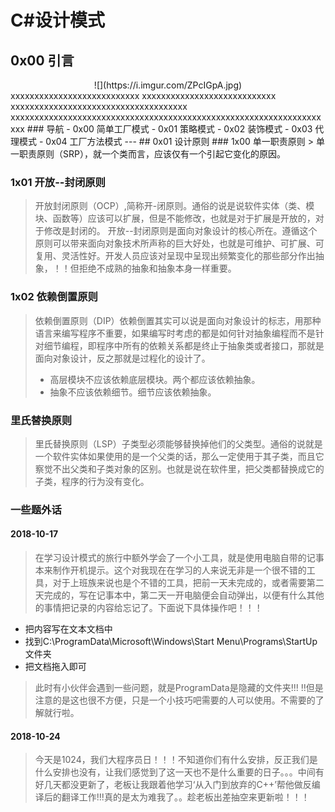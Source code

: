 # C#设计模式

## 0x00 引言    
<center>![](https://i.imgur.com/ZPcIGpA.jpg)</center>
xxxxxxxxxxxxxxxxxxxxxxxxxxx  
xxxxxxxxxxxxxxxxxxxxxxxxxxxx 
xxxxxxxxxxxxxxxxxxxxxxxxxxxxxxxxxxxxx
xxxxxxxxxxxxxxxxxxxxxxxxxxxxxxxxxxxxxxxxxxxxxxxxxxxxxxxxxxxxxxxxxxxx
### 导航  
 -	 0x00 简单工厂模式
 -	 0x01 策略模式
 -	 0x02 装饰模式 
 -	 0x03 代理模式
 -	 0x04 工厂方法模式
 ---   
## 0x01 设计原则    
### 1x00 单一职责原则    
> 单一职责原则（SRP），就一个类而言，应该仅有一个引起它变化的原因。      

### 1x01 开放--封闭原则
> 开放封闭原则（OCP）,简称开-闭原则。通俗的说是说软件实体（类、模块、函数等）应该可以扩展，但是不能修改，也就是对于扩展是开放的，对于修改是封闭的。
> 开放--封闭原则是面向对象设计的核心所在。遵循这个原则可以带来面向对象技术所声称的巨大好处，也就是可维护、可扩展、可复用、灵活性好。开发人员应该对呈现中呈现出频繁变化的那些部分作出抽象，！！但拒绝不成熟的抽象和抽象本身一样重要。  
  
### 1x02 依赖倒置原则  
> 依赖倒置原则（DIP）依赖倒置其实可以说是面向对象设计的标志，用那种语言来编写程序不重要，如果编写时考虑的都是如何针对抽象编程而不是针对细节编程，即程序中所有的依赖关系都是终止于抽象类或者接口，那就是面向对象设计，反之那就是过程化的设计了。
> + 高层模块不应该依赖底层模块。两个都应该依赖抽象。
> + 抽象不应该依赖细节。细节应该依赖抽象。  
  
### 里氏替换原则
> 里氏替换原则（LSP）子类型必须能够替换掉他们的父类型。通俗的说就是一个软件实体如果使用的是一个父类的话，那么一定使用于其子类，而且它察觉不出父类和子类对象的区别。也就是说在软件里，把父类都替换成它的子类，程序的行为没有变化。  
  
###   




### 一些题外话  
#### 2018-10-17  
>在学习设计模式的旅行中额外学会了一个小工具，就是使用电脑自带的记事本来制作开机提示。这个对我现在在学习的人来说无非是一个很不错的工具，对于上班族来说也是个不错的工具，把前一天未完成的，或者需要第二天完成的，写在记事本中，第二天一开电脑便会自动弹出，以便有什么其他的事情把记录的内容给忘记了。下面说下具体操作吧！！！      

 + 把内容写在文本文档中  
 + 找到C:\ProgramData\Microsoft\Windows\Start Menu\Programs\StartUp文件夹
 + 把文档拖入即可  
 >此时有小伙伴会遇到一些问题，就是ProgramData是隐藏的文件夹!!!
 >!!但是注意的是这也很不方便，只是一个小技巧吧需要的人可以使用。不需要的了解就行啦。  
  
#### 2018-10-24  
>今天是1024，我们大程序员日！！！不知道你们有什么安排，反正我们是什么安排也没有，让我们感觉到了这一天也不是什么重要的日子。。。中间有好几天都没更新了，老板让我跟着他学习‘从入门到放弃的C++’帮他做反编译后的翻译工作!!!真的是太为难我了。。趁老板出差抽空来更新啦！！！

	


